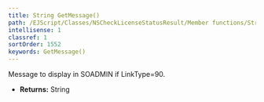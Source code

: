 ```yaml
---
title: String GetMessage()
path: /EJScript/Classes/NSCheckLicenseStatusResult/Member functions/String GetMessage()
intellisense: 1
classref: 1
sortOrder: 1552
keywords: GetMessage()
---
```



Message to display in SOADMIN if LinkType=90.



* **Returns:** String


